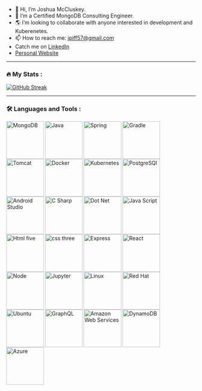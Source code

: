 
- 👋 Hi, I’m Joshua McCluskey.
- 🍃 I’m a Certified MongoDB Consulting Engineer.
- 🌎 I’m looking to collaborate with anyone interested in development and Kuberenetes.
- 📫 How to reach me: jpiff57@gmail.com
- Catch me on [LinkedIn](https://www.linkedin.com/in/joshua-mccluskey/)
- [Personal Website](https://www.joshmccluskey.com/)

---

### :fire: My Stats :

[![GitHub Streak](https://streak-stats.demolab.com?user=joshuamccluskey&theme=dark)](https://git.io/streak-stats)

---
### :hammer_and_wrench: Languages and Tools :
<div>
<img src="https://cdn.jsdelivr.net/gh/devicons/devicon/icons/mongodb/mongodb-original-wordmark.svg" alt="MongoDB" width="100" align="left"/>
<img src="https://cdn.jsdelivr.net/gh/devicons/devicon/icons/java/java-original-wordmark.svg" alt="Java" width="100" align="left"/>
<img src="https://cdn.jsdelivr.net/gh/devicons/devicon/icons/spring/spring-original-wordmark.svg" alt="Spring" width="100" align="left"/>
<img src="https://cdn.jsdelivr.net/gh/devicons/devicon@latest/icons/gradle/gradle-original-wordmark.svg" alt="Gradle" width="100" align="left"/>
<img src="https://cdn.jsdelivr.net/gh/devicons/devicon/icons/tomcat/tomcat-original-wordmark.svg" alt="Tomcat" width="100" align="left"/>
<img src="https://cdn.jsdelivr.net/gh/devicons/devicon/icons/docker/docker-original-wordmark.svg" alt="Docker" width="100" align="left" />
<img src="https://cdn.jsdelivr.net/gh/devicons/devicon@latest/icons/kubernetes/kubernetes-original-wordmark.svg"alt="Kubernetes" width="100" align="left"/>
<img src="https://cdn.jsdelivr.net/gh/devicons/devicon/icons/postgresql/postgresql-original-wordmark.svg" alt="PostgreSQl" width="100" align="left"/>
<img src="https://cdn.jsdelivr.net/gh/devicons/devicon/icons/androidstudio/androidstudio-original-wordmark.svg" alt="Android Studio" width="100" align="left"/>
<img src="https://cdn.jsdelivr.net/gh/devicons/devicon/icons/csharp/csharp-original.svg" alt="C Sharp" width="100" align="left"/>
<img src="https://cdn.jsdelivr.net/gh/devicons/devicon/icons/dot-net/dot-net-original-wordmark.svg" alt="Dot Net" width="100" align="left"/>
<img src="https://cdn.jsdelivr.net/gh/devicons/devicon/icons/javascript/javascript-original.svg" alt="Java Script" width="100" align="left"/>
<img src="https://cdn.jsdelivr.net/gh/devicons/devicon/icons/html5/html5-original-wordmark.svg" alt="Html five" width="100" align="left"/>
<img src="https://cdn.jsdelivr.net/gh/devicons/devicon/icons/css3/css3-original-wordmark.svg" alt="css three" width="100" align="left"/>
<img src="https://cdn.jsdelivr.net/gh/devicons/devicon/icons/express/express-original-wordmark.svg" alt="Express" width="100" align="left"/>
<img src="https://cdn.jsdelivr.net/gh/devicons/devicon/icons/react/react-original-wordmark.svg" alt="React" width="100" align="left"/>
<img src="https://cdn.jsdelivr.net/gh/devicons/devicon/icons/nodejs/nodejs-original-wordmark.svg" alt="Node"  width="100" align="left"/>
<img src="https://cdn.jsdelivr.net/gh/devicons/devicon@latest/icons/jupyter/jupyter-original-wordmark.svg" alt="Jupyter"  width="100" align="left"/>
<img src="https://cdn.jsdelivr.net/gh/devicons/devicon@latest/icons/linux/linux-original.svg" alt="Linux"  width="100" align="left"/>
<img src="https://cdn.jsdelivr.net/gh/devicons/devicon@latest/icons/redhat/redhat-plain-wordmark.svg" alt="Red Hat"  width="100" align="left"/>
<img src="https://cdn.jsdelivr.net/gh/devicons/devicon@latest/icons/ubuntu/ubuntu-original-wordmark.svg" alt="Ubuntu"  width="100" align="left"/>
<img src="https://cdn.jsdelivr.net/gh/devicons/devicon@latest/icons/graphql/graphql-plain-wordmark.svg" alt="GraphQL"  width="100" align="left"/>
<img src="https://cdn.jsdelivr.net/gh/devicons/devicon@latest/icons/amazonwebservices/amazonwebservices-original-wordmark.svg" alt="Amazon Web Services"  width="100" align="left"/>
<img src="https://cdn.jsdelivr.net/gh/devicons/devicon@latest/icons/dynamodb/dynamodb-original.svg" alt="DynamoDB"  width="100" align="left"/>
<img src="https://cdn.jsdelivr.net/gh/devicons/devicon@latest/icons/azure/azure-original-wordmark.svg" alt="Azure"  width="100" align="left"/>

</div>






<!---
joshuamccluskey/joshuamccluskey is a ✨ special ✨ repository because its `README.md` (this file) appears on your GitHub profile.
You can click the Preview link to take a look at your changes.
--->
